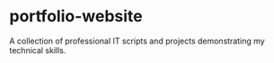 # portfolio-website
A collection of professional IT scripts and projects demonstrating my technical skills.
